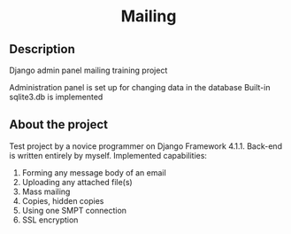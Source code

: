 <h1 align="center">Mailing</h1>
<h2 align="center"></h2>

## Description

Django admin panel mailing training project

Administration panel is set up for changing data in the database Built-in sqlite3.db is implemented

## About the project

Test project by a novice programmer on Django Framework 4.1.1. Back-end is written entirely by myself.
Implemented capabilities:
1. Forming any message body of an email
2. Uploading any attached file(s)
3. Mass mailing
4. Copies, hidden copies
5. Using one SMPT connection
6. SSL encryption
